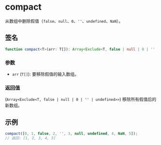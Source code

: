 # compact

从数组中删除假值（`false`、`null`、`0`、`''`、`undefined`、`NaN`）。

## 签名

```typescript
function compact<T>(arr: T[]): Array<Exclude<T, false | null | 0 | '' | undefined>>;
```

### 参数

- `arr` (`T[]`): 要移除假值的输入数组。

### 返回值

(`Array<Exclude<T, false | null | 0 | '' | undefined>>`) 移除所有假值后的新数组。

## 示例

```typescript
compact([0, 1, false, 2, '', 3, null, undefined, 4, NaN, 5]);
// 返回: [1, 2, 3, 4, 5]

